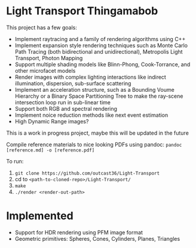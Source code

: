# Light Transport Thingamabob
This project has a few goals:
* Implement raytracing and a family of rendering algorithms using C++
* Implement expansion style rendering techniques such as Monte Carlo Path Tracing (both bidirectional and unidirectional), Metropolis Light Transport, Photon Mapping
* Support multiple shading models like Blinn-Phong, Cook-Torrance, and other microfacet models
* Render images with complex lighting interactions like indirect illumination, dispersion, sub-surface scattering
* Implement an acceleration structure, such as a Bounding Voume Hierarchy or a Binary Space Partitioning Tree to make the ray-scene intersection loop run in sub-linear time
* Support both RGB and spectral rendering
* Implement noice reduction methods like next event estimation
* High Dynamic Range images?

This is a work in progress project, maybe this will be updated in the future

Compile reference materials to nice looking PDFs using pandoc:
```pandoc [reference.md] -o [reference.pdf]```

To run:
1. ```git clone https://github.com/outcast36/Light-Transport```
2. cd to ```<path-to-cloned-repo>/Light-Transport/```
3. ```make```
4. ```./render <render-out-path>```
   
# Implemented
* Support for HDR rendering using PFM image format
* Geometric primitives: Spheres, Cones, Cylinders, Planes, Triangles
